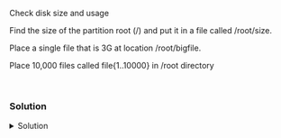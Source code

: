 Check disk size and usage

Find the size of the partition root (/) and put it in a file called /root/size.

Place a single file that is 3G at location /root/bigfile.

Place 10,000 files called file{1..10000} in /root directory

<br>

### Solution
<details>
<summary>Solution</summary>
Check the overall current disk space

```plain
df -h
```{{exec}}

Write out the size of just root (/) to /root/size

```plain
df -h / | grep -v Size | awk '{print $2}' > /root/size
```{{exec}}

This command just cuts out the unnecessary information. You can check it's output by removing > /root/size, if you like.

Let's make a giant file filled with 0's and then check available space.
```plain
dd if=/dev/zero of=/root/bigfile bs=1024k count=3000
```{{exec}}

Re-Check size to see that the filesystem is much more full now.

```plain
df -h /
ls -lh /root/bigfile
```{{exec}}

Let's write out 10,000 files and see how that affects our inode usage

```plain
df -i /
touch /root/file{1..10000}
ls /root | wc -l
df -i /
```{{exec}}


</details>
